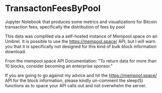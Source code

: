 # TransactonFeesByPool
Jupyter Notebook that produces some metrics and visualizations for Bitcoin transaction fees, specifically the distribution of fees by pool

This data was compliled via a self-hosted instance of Mempool.space on an Umbrel. It is possible to use the https://mempool.space/ API, but I will warn you that it is specifically not designed for this kind of bulk block information download.

From the mempool.space API Documentation: "To return data for more than 10 blocks, consider becoming an enterprise sponsor."

If you are going to go against my advice and hit the https://mempool.space/ API for the block information, please kindly un-comment the sleep(5) functions as to space your API calls out and not overwhelm the server.
